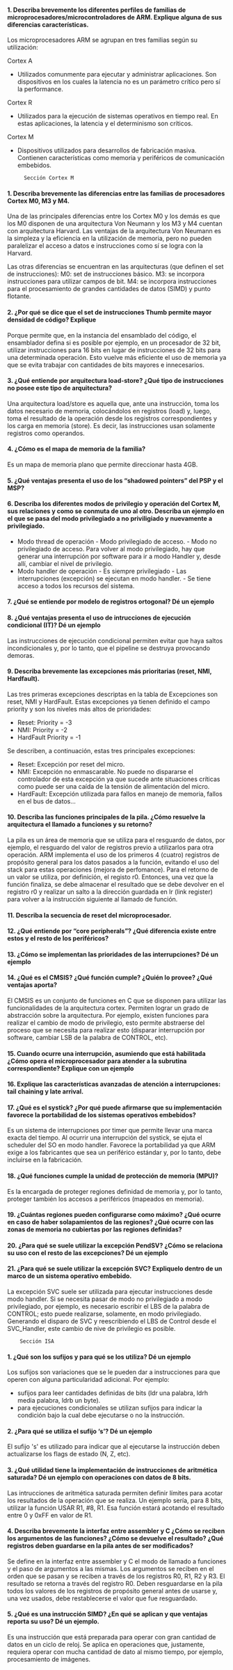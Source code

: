 #### 1. Describa brevemente los diferentes perfiles de familias de microprocesadores/microcontroladores de ARM. Explique alguna de sus diferencias características.

Los microprocesadores ARM se agrupan en tres familias según su utilización:

Cortex A
- Utilizados comunmente para ejecutar y administrar aplicaciones. Son dispositivos en los cuales la latencia no es un parámetro crítico pero sí la performance.

Cortex R
- Utilizados para la ejecución de sistemas operativos en tiempo real. En estas aplicaciones, la latencia y el determinismo son críticos.

Cortex M
- Dispositivos utilizados para desarrollos de fabricación masiva. Contienen características como memoria y periféricos de comunicación embebidos.

		Sección Cortex M

#### 1. Describa brevemente las diferencias entre las familias de procesadores Cortex M0, M3 y M4.

Una de las principales diferencias entre los Cortex M0 y los demás es que los M0 disponen de una arquitectura Von Neumann y los M3 y M4 cuentan con arquitectura Harvard. Las ventajas de la arquitectura Von Neumann es la simpleza y la eficiencia en la utilización de memoria, pero no pueden paralelizar el acceso a datos e instrucciones como sí se logra con la Harvard.

Las otras diferencias se encuentran en las arquitecturas (que definen el set de instrucciones):
M0: set de instrucciones básico.
M3: se incorpora instrucciones para utilizar campos de bit.
M4: se incorpora instrucciones para el procesamiento de grandes cantidades de datos (SIMD) y punto flotante.

#### 2. ¿Por qué se dice que el set de instrucciones Thumb permite mayor densidad de código? Explique

Porque permite que, en la instancia del ensamblado del código, el ensamblador defina si es posible  por ejemplo, en un procesador de 32 bit, utilizar instrucciones para 16 bits en lugar de instrucciones de 32 bits para una determinada operación. Esto vuelve más eficiente el uso de memoria ya que se evita trabajar con cantidades de bits mayores e innecesarios.

####  3. ¿Qué entiende por arquitectura load-store? ¿Qué tipo de instrucciones no posee este tipo de arquitectura?

Una arquitectura load/store es aquella que, ante una instrucción, toma los datos necesario de memoria, colocándolos en registros (load) y, luego, toma el resultado de la operación desde los registros correspondientes y los carga en memoria (store). Es decir, las instrucciones usan solamente registros como operandos.

#### 4. ¿Cómo es el mapa de memoria de la familia?

Es un mapa de memoria plano que permite direccionar hasta 4GB.

#### 5. ¿Qué ventajas presenta el uso de los “shadowed pointers” del PSP y el MSP?

#### 6. Describa los diferentes modos de privilegio y operación del Cortex M, sus relaciones y como se conmuta de uno al otro. Describa un ejemplo en el que se pasa del modo privilegiado a no priviligiado y nuevamente a privilegiado.

- Modo thread de operación
        - Modo privilegiado de acceso.
        - Modo no privilegiado de acceso.
                Para volver al modo privilegiado, hay que generar una interrupción por software para ir a modo Handler y, desde allí, cambiar el nivel de privilegio.
- Modo handler de operación
        - Es siempre privilegiado
        - Las interrupciones (excepción) se ejecutan en modo handler.
        - Se tiene acceso a todos los recursos del sistema.
#### 7. ¿Qué se entiende por modelo de registros ortogonal? Dé un ejemplo
#### 8. ¿Qué ventajas presenta el uso de intrucciones de ejecución condicional (IT)? Dé un ejemplo
Las instrucciones de ejecución condicional permiten evitar que haya saltos incondicionales y, por lo tanto, que el pipeline se destruya provocando demoras.


#### 9. Describa brevemente las excepciones más prioritarias (reset, NMI, Hardfault).
Las tres primeras excepciones descriptas en la tabla de Excepciones son reset, NMI y HardFault. Estas excepciones ya tienen definido el campo priority y son los niveles más altos de prioridades:
- Reset:	Priority = -3
- NMI:		Priority = -2
- HardFault	Priority = -1

Se describen, a continuación, estas tres principales excepciones:
- Reset:	Excepción por reset del micro.
- NMI:		Excepción no enmascarable. No puede no dispararse el controlador de esta excepción ya que sucede ante situaciones críticas como puede ser una caída de la tensión de alimentación del micro.
- HardFault:	Excepción utilizada para fallos en manejo de memoria, fallos en el bus de datos...

#### 10. Describa las funciones principales de la pila. ¿Cómo resuelve la arquitectura el llamado a funciones y su retorno?
La pila es un área de memoria que se utiliza para el resguardo de datos, por ejemplo, el resguardo del valor de registros previo a utilizarlos para otra operación.
ARM implementa el uso de los primeros 4 (cuatro) registros de propósito general para los datos pasados a la función, evitando el uso del stack para estas operaciones (mejora de perfomance).
Para el retorno de un valor se utiliza, por definición, el registo r0.
Entonces, una vez que la función finaliza, se debe almacenar el resultado que se debe devolver en el registro r0 y realizar un salto a la dirección guardada en lr (link register) para volver a la instrucción siguiente al llamado de función.
#### 11. Describa la secuencia de reset del microprocesador.
#### 12. ¿Qué entiende por “core peripherals”? ¿Qué diferencia existe entre estos y el resto de los periféricos?
#### 13. ¿Cómo se implementan las prioridades de las interrupciones? Dé un ejemplo
#### 14. ¿Qué es el CMSIS? ¿Qué función cumple? ¿Quién lo provee? ¿Qué ventajas aporta?
El CMSIS es un conjunto de funciones en C que se disponen para utilizar las funcionalidades de la arquitectura cortex.
Permiten lograr un grado de abstracción sobre la arquitectura. Por ejemplo, existen funciones para realizar el cambio de modo de privilegio, esto permite abstraerse del proceso que se necesita para realizar esto (disparar interrupción por software, cambiar LSB de la palabra de CONTROL, etc).
#### 15. Cuando ocurre una interrupción, asumiendo que está habilitada ¿Cómo opera el microprocesador para atender a la subrutina correspondiente? Explique con un ejemplo
#### 16. Explique las características avanzadas de atención a interrupciones: tail chaining y late arrival.
#### 17. ¿Qué es el systick? ¿Por qué puede afirmarse que su implementación favorece la portabilidad de los sistemas operativos embebidos?

Es un sistema de interrupciones por timer que permite llevar una marca exacta del tiempo. Al ocurrir una interrupción del systick, se ejuta el scheduler del SO en modo handler.
Favorece la portabilidad ya que ARM exige a los fabricantes que sea un periférico estándar y, por lo tanto, debe incluirse en la fabricación.

#### 18. ¿Qué funciones cumple la unidad de protección de memoria (MPU)?

Es la encargada de proteger regiones definidad de memoria y, por lo tanto, proteger también los accesos a periféricos (mapeados en memoria).
#### 19. ¿Cuántas regiones pueden configurarse como máximo? ¿Qué ocurre en caso de haber solapamientos de las regiones? ¿Qué ocurre con las zonas de memoria no cubiertas por las regiones definidas?
#### 20. ¿Para qué se suele utilizar la excepción PendSV? ¿Cómo se relaciona su uso con el resto de las excepciones? Dé un ejemplo
#### 21. ¿Para qué se suele utilizar la excepción SVC? Expliquelo dentro de un marco de un sistema operativo embebido.

La excepción SVC suele ser utilizada para ejecutar instrucciones desde modo handler. Si se necesita pasar de modo no privilegiado a modo privilegiado, por ejemplo, es necesario escribir el LBS de la palabra de CONTROL; esto puede realizarse, solamente, en modo privilegiado.
Generando el disparo de SVC y reescribiendo el LBS de Control desde el SVC_Handler, este cambio de nive de privilegio es posible.

		Sección ISA
#### 1. ¿Qué son los sufijos y para qué se los utiliza? Dé un ejemplo

Los sufijos son variaciones que se le pueden dar a instrucciones para que operen con alguna particularidad adicional. Por ejemplo: 
- sufijos para leer cantidades definidas de bits (ldr una palabra, ldrh media palabra, ldrb un byte).
- para ejecuciones condicionales se utilizan sufijos para indicar la condición bajo la cual debe ejecutarse o no la instrucción.
#### 2. ¿Para qué se utiliza el sufijo ‘s’? Dé un ejemplo

El sufijo 's' es utilizado para indicar que al ejecutarse la instrucción deben actualizarse los flags de estado (N, Z, etc).
#### 3. ¿Qué utilidad tiene la implementación de instrucciones de aritmética saturada? Dé un ejemplo con operaciones con datos de 8 bits.

Las intrucciones de aritmética saturada permiten definir límites para acotar los resultados de la operación que se realiza.
Un ejemplo sería, para 8 bits, utilizar la función USAR R1, #8, R1. Esa función estará acotando el resultado entre 0 y 0xFF en valor de R1.
#### 4. Describa brevemente la interfaz entre assembler y C ¿Cómo se reciben los argumentos de las funciones? ¿Cómo se devuelve el resultado? ¿Qué registros deben guardarse en la pila antes de ser modificados?

Se define en la interfaz entre assembler y C el modo de llamado a funciones y el paso de argumentos a las mismas. Los argumentos se reciben en el orden que se pasan y se reciben a través de los registros R0, R1, R2 y R3.
El resultado se retorna a través del registro R0.
Deben resguardarse en la pila todos los valores de los registros de propósito general antes de usarse y, una vez usados, debe restablecerse el valor que fue resguardado.
#### 5. ¿Qué es una instrucción SIMD? ¿En qué se aplican y que ventajas reporta su uso? Dé un ejemplo.

Es una instrucción que está preparada para operar con gran cantidad de datos en un ciclo de reloj. Se aplica en operaciones que, justamente, requiera operar con mucha cantidad de dato al mismo tiempo, por ejemplo, procesamiento de imágenes.
